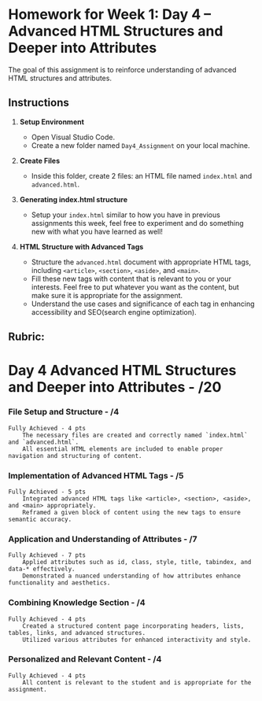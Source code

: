 # Homework for Week 1: Day 4 – Advanced HTML Structures and Deeper into Attributes

The goal of this assignment is to reinforce understanding of advanced HTML structures and attributes.

## Instructions

1. **Setup Environment**

     - Open Visual Studio Code.
     - Create a new folder named `Day4_Assignment` on your local machine.

2. **Create Files**

    - Inside this folder, create 2 files: an HTML file named `index.html` and `advanced.html`.

3. **Generating index.html structure**

    - Setup your `index.html` similar to how you have in previous assignments this week, feel free to experiment and do something new with what you have learned as well!

4. **HTML Structure with Advanced Tags**

    - Structure the `advanced.html` document with appropriate HTML tags, including `<article>`, `<section>`, `<aside>`, and `<main>`.
    - Fill these new tags with content that is relevant to you or your interests. Feel free to put whatever you want as the content, but make sure it is appropriate for the assignment.
    - Understand the use cases and significance of each tag in enhancing accessibility and SEO(search engine optimization).

## Rubric:

# Day 4 Advanced HTML Structures and Deeper into Attributes - /20

### File Setup and Structure - /4

    Fully Achieved - 4 pts
        The necessary files are created and correctly named `index.html` and `advanced.html`.
        All essential HTML elements are included to enable proper navigation and structuring of content.

### Implementation of Advanced HTML Tags - /5

    Fully Achieved - 5 pts
        Integrated advanced HTML tags like <article>, <section>, <aside>, and <main> appropriately.
        Reframed a given block of content using the new tags to ensure semantic accuracy.

### Application and Understanding of Attributes - /7

    Fully Achieved - 7 pts
        Applied attributes such as id, class, style, title, tabindex, and data-* effectively.
        Demonstrated a nuanced understanding of how attributes enhance functionality and aesthetics.

### Combining Knowledge Section - /4

    Fully Achieved - 4 pts
        Created a structured content page incorporating headers, lists, tables, links, and advanced structures.
        Utilized various attributes for enhanced interactivity and style.

### Personalized and Relevant Content - /4

    Fully Achieved - 4 pts
        All content is relevant to the student and is appropriate for the assignment.